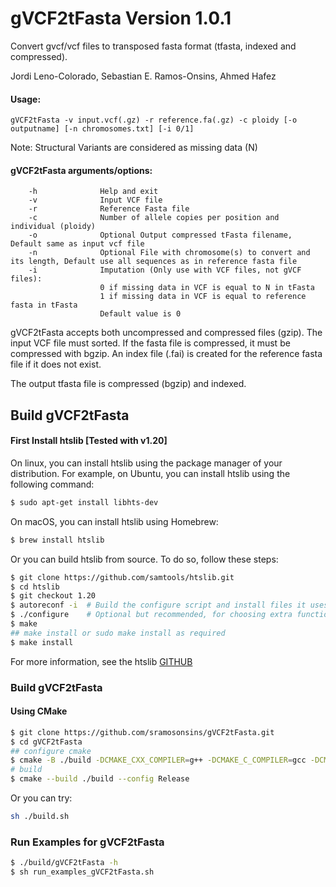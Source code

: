 # gVCF2tFasta Version 1.0.1
Convert gvcf/vcf files to transposed fasta format (tfasta, indexed and compressed).

Jordi Leno-Colorado, Sebastian E. Ramos-Onsins, Ahmed Hafez

#### Usage: 
	gVCF2tFasta -v input.vcf(.gz) -r reference.fa(.gz) -c ploidy [-o outputname] [-n chromosomes.txt] [-i 0/1]

Note: Structural Variants are considered as missing data (N)

#### gVCF2tFasta arguments/options:
        -h              Help and exit
        -v              Input VCF file
        -r              Reference Fasta file
        -c              Number of allele copies per position and individual (ploidy)
        -o              Optional Output compressed tFasta filename, Default same as input vcf file
        -n              Optional File with chromosome(s) to convert and its length, Default use all sequences as in reference fasta file
        -i              Imputation (Only use with VCF files, not gVCF files):
                        0 if missing data in VCF is equal to N in tFasta
                        1 if missing data in VCF is equal to reference fasta in tFasta
                        Default value is 0

gVCF2tFasta accepts both uncompressed and compressed files (gzip). The input VCF file must sorted. 
If the fasta file is compressed, it must be compressed with bgzip. An index file (.fai) is created for the reference fasta file if it does not exist.

The output tfasta file is compressed (bgzip) and indexed.

## Build gVCF2tFasta

#### First Install htslib [Tested with v1.20] 

On linux, you can install htslib using the package manager of your distribution. For example, on Ubuntu, you can install htslib using the following command:
```bash
$ sudo apt-get install libhts-dev
```

On macOS, you can install htslib using Homebrew:
```bash
$ brew install htslib
```

Or you can build htslib from source. To do so, follow these steps:

```bash
$ git clone https://github.com/samtools/htslib.git
$ cd htslib
$ git checkout 1.20
$ autoreconf -i  # Build the configure script and install files it uses
$ ./configure    # Optional but recommended, for choosing extra functionality
$ make
## make install or sudo make install as required
$ make install
```
For more information, see the htslib [GITHUB](https://github.com/samtools/htslib)

### Build gVCF2tFasta
#### Using CMake
```bash
$ git clone https://github.com/sramosonsins/gVCF2tFasta.git 
$ cd gVCF2tFasta
## configure cmake
$ cmake -B ./build -DCMAKE_CXX_COMPILER=g++ -DCMAKE_C_COMPILER=gcc -DCMAKE_BUILD_TYPE=Release -S ./
# build
$ cmake --build ./build --config Release
```

Or you can try:

```bash
sh ./build.sh
```

### Run Examples for gVCF2tFasta

```bash
$ ./build/gVCF2tFasta -h
$ sh run_examples_gVCF2tFasta.sh
```
